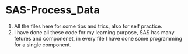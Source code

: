 # SAS-Process_Data
1. All the files here for some tips and trics, also for self practice.
2. I have done all these code for my learning purpose, SAS has many fetures and componenet, in every file I have done some programming for a single component.
